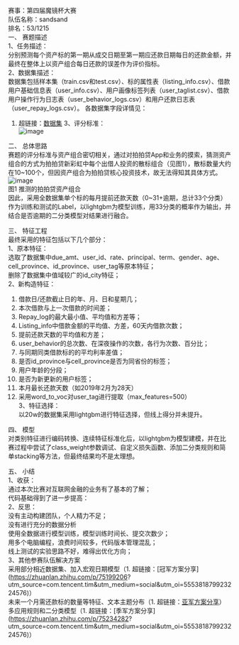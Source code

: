 赛事：第四届魔镜杯大赛  
队伍名称：sandsand  
排名：53/1215  
一、	赛题描述  
1、任务描述：  
分别预测每个资产标的第一期从成交日期至第一期应还款日期每日的还款金额，并最终在整体上以资产组合每日还款的误差作为评价指标。  
2、数据集描述：  
数据集包括样本集（train.csv和test.csv）、标的属性表（listing_info.csv）、借款用户基础信息表（user_info.csv）、用户画像标签列表（user_taglist.csv）、借款用户操作行为日志表（user_behavior_logs.csv）和用户还款日志表（user_repay_logs.csv）。
各数据集字段详情见：  
1. 超链接：[数据集](https://ai.ppdai.com/mirror/goToMirrorDetail?mirrorId=17&tabindex=1)
3、评分标准：  
![image](https://github.com/XunDong-Shi/ppd_mojing_4/blob/master/image/1.png)  

二、	总体思路  
赛题的评分标准与资产组合密切相关，通过对拍拍贷App和业务的摸索，猜测资产组合的方式为拍拍贷新彩虹中每个出借人投资的散标组合（见图1），散标数量大约在10~100个，但因资产组合为拍拍贷核心投资技术，故无法得知其具体方式。  
![image](https://github.com/XunDong-Shi/ppd_mojing_4/blob/master/image/2.png)  
图1 推测的拍拍贷资产组合  
因此，采用全数据集单个标的每月提前还款天数（0~31+逾期，总计33个分类）作为训练和测试的Label，以lightgbm为模型训练，用33分类的概率作为输出，并结合是否逾期的二分类模型对结果进行融合。  

三、	特征工程  
最终采用的特征包括以下几个部分：  
1、原本特征：  
选取了数据集中due_amt、user_id、rate、principal、term、gender、age、cell_province、id_province、user_tag等原本特征；  
删除了数据集中值域较广的id_city特征；  
2、新构造特征：  
1)	借款日/还款截止日的年、月、日和星期几；  
2)	本次借款与上一次借款的时间差；  
3)	Repay_log的最大最小值、平均值和方差等；  
4)	Listing_info中借款金额的平均值、方差，60天内借款次数；  
5)	提前还款天数的平均值和方差；  
6)	user_behavior的总次数、在深夜操作的次数，各行为次数、百分比；  
7)	与同期同类借款标的的平均利率差值；  
8)	是否id_province与cell_province是否为同省份的标签；  
9)	用户年龄的分段；  
10)	是否为新更新的用户标签；  
11)	本月最长还款天数（如2019年2月为28天）  
12)	采用word_to_voc对user_tag进行提取（max_features=500）  
3、特征选择：  
以20w的数据集采用lightgbm进行特征选择，但线上得分并未提升。  

四、	模型  
对类别特征进行编码转换、连续特征标准化后，以lightgbm为模型建模，并在比赛过程中尝试了class_weight参数调试、自定义损失函数、添加二分类规则和简单stacking等方法，但最终结果均不是太理想。  

五、	小结  
1、收获：  
通过本次比赛对互联网金融的业务有了基本的了解；  
代码基础得到了进一步提高：  
2、反思：  
没有主动构建团队，个人精力不足；  
没有进行充分的数据分析  
使用全数据进行模型训练，模型训练时间长、提交次数少；  
用多个电脑编程，浪费时间较多，代码版本管理混乱；  
线上测试的实验思路不好，难得出优化方向；  
3、其他参赛队伍解决方案	  
采用部分相近数据集、加入宏观日期模型（1. 超链接：[冠军方案分享](https://zhuanlan.zhihu.com/p/75199206?  utm_source=com.tencent.tim&utm_medium=social&utm_oi=555381879923224576)）  
未来一个月需还款标的数量等特征、文本主题分布（1. 超链接：[亚军方案分享](https://zhuanlan.zhihu.com/p/74749772)）  
多应用规则和二分类模型（1. 超链接：[季军方案分享](https://zhuanlan.zhihu.com/p/75234282?  utm_source=com.tencent.tim&utm_medium=social&utm_oi=555381879923224576)）  
